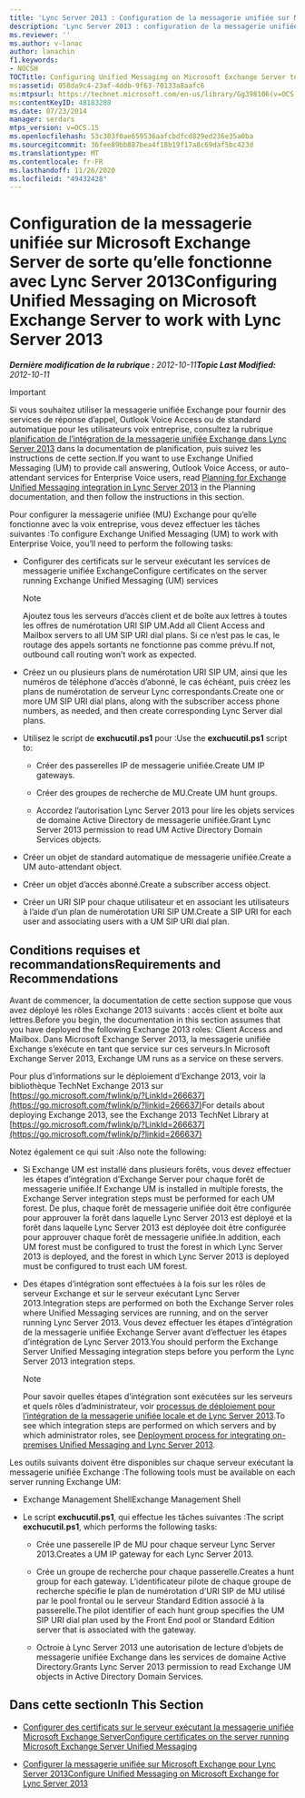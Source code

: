 ```yaml
---
title: 'Lync Server 2013 : Configuration de la messagerie unifiée sur Microsoft Exchange Server de sorte qu’elle fonctionne avec Lync Server'
description: 'Lync Server 2013 : configuration de la messagerie unifiée sur Microsoft Exchange Server pour qu’elle fonctionne avec Lync Server.'
ms.reviewer: ''
ms.author: v-lanac
author: lanachin
f1.keywords:
- NOCSH
TOCTitle: Configuring Unified Messaging on Microsoft Exchange Server to work with Lync Server 2013
ms:assetid: 058da9c4-23af-4ddb-9f63-70133a8aafc6
ms:mtpsurl: https://technet.microsoft.com/en-us/library/Gg398106(v=OCS.15)
ms:contentKeyID: 48183289
ms.date: 07/23/2014
manager: serdars
mtps_version: v=OCS.15
ms.openlocfilehash: 53c303f0ae659536aafcbdfcd829ed236e35a0ba
ms.sourcegitcommit: 36fee89bb887bea4f18b19f17a8c69daf5bc423d
ms.translationtype: MT
ms.contentlocale: fr-FR
ms.lasthandoff: 11/26/2020
ms.locfileid: "49432428"
---
```

# <a name="configuring-unified-messaging-on-microsoft-exchange-server-to-work-with-lync-server-2013"></a><span data-ttu-id="6a7b3-103">Configuration de la messagerie unifiée sur Microsoft Exchange Server de sorte qu’elle fonctionne avec Lync Server 2013</span><span class="sxs-lookup"><span data-stu-id="6a7b3-103">Configuring Unified Messaging on Microsoft Exchange Server to work with Lync Server 2013</span></span>

<div data-xmlns="http://www.w3.org/1999/xhtml">

<div class="topic" data-xmlns="http://www.w3.org/1999/xhtml" data-msxsl="urn:schemas-microsoft-com:xslt" data-cs="https://msdn.microsoft.com/">

<div data-asp="https://msdn2.microsoft.com/asp">



</div>

<div id="mainSection">

<div id="mainBody"><span data-ttu-id="6a7b3-104">

<span> </span></span><span class="sxs-lookup"><span data-stu-id="6a7b3-104">

<span> </span></span></span>

<span data-ttu-id="6a7b3-105">_**Dernière modification de la rubrique :** 2012-10-11_</span><span class="sxs-lookup"><span data-stu-id="6a7b3-105">_**Topic Last Modified:** 2012-10-11_</span></span>

<div>


> [!IMPORTANT]  
> <span data-ttu-id="6a7b3-106">Si vous souhaitez utiliser la messagerie unifiée Exchange pour fournir des services de réponse d’appel, Outlook Voice Access ou de standard automatique pour les utilisateurs voix entreprise, consultez la rubrique <A href="lync-server-2013-planning-for-exchange-unified-messaging-integration.md">planification de l’intégration de la messagerie unifiée Exchange dans Lync Server 2013</A> dans la documentation de planification, puis suivez les instructions de cette section.</span><span class="sxs-lookup"><span data-stu-id="6a7b3-106">If you want to use Exchange Unified Messaging (UM) to provide call answering, Outlook Voice Access, or auto-attendant services for Enterprise Voice users, read <A href="lync-server-2013-planning-for-exchange-unified-messaging-integration.md">Planning for Exchange Unified Messaging integration in Lync Server 2013</A> in the Planning documentation, and then follow the instructions in this section.</span></span>



</div>

<span data-ttu-id="6a7b3-107">Pour configurer la messagerie unifiée (MU) Exchange pour qu’elle fonctionne avec la voix entreprise, vous devez effectuer les tâches suivantes :</span><span class="sxs-lookup"><span data-stu-id="6a7b3-107">To configure Exchange Unified Messaging (UM) to work with Enterprise Voice, you’ll need to perform the following tasks:</span></span>

  - <span data-ttu-id="6a7b3-108">Configurer des certificats sur le serveur exécutant les services de messagerie unifiée Exchange</span><span class="sxs-lookup"><span data-stu-id="6a7b3-108">Configure certificates on the server running Exchange Unified Messaging (UM) services</span></span>
    
    <div>
    

    > [!NOTE]  
    > <span data-ttu-id="6a7b3-109">Ajoutez tous les serveurs d’accès client et de boîte aux lettres à toutes les offres de numérotation URI SIP UM.</span><span class="sxs-lookup"><span data-stu-id="6a7b3-109">Add all Client Access and Mailbox servers to all UM SIP URI dial plans.</span></span> <span data-ttu-id="6a7b3-110">Si ce n’est pas le cas, le routage des appels sortants ne fonctionne pas comme prévu.</span><span class="sxs-lookup"><span data-stu-id="6a7b3-110">If not, outbound call routing won’t work as expected.</span></span>

    
    </div>

  - <span data-ttu-id="6a7b3-111">Créez un ou plusieurs plans de numérotation URI SIP UM, ainsi que les numéros de téléphone d’accès d’abonné, le cas échéant, puis créez les plans de numérotation de serveur Lync correspondants.</span><span class="sxs-lookup"><span data-stu-id="6a7b3-111">Create one or more UM SIP URI dial plans, along with the subscriber access phone numbers, as needed, and then create corresponding Lync Server dial plans.</span></span>

  - <span data-ttu-id="6a7b3-112">Utilisez le script de **exchucutil.ps1** pour :</span><span class="sxs-lookup"><span data-stu-id="6a7b3-112">Use the **exchucutil.ps1** script to:</span></span>
    
      - <span data-ttu-id="6a7b3-113">Créer des passerelles IP de messagerie unifiée.</span><span class="sxs-lookup"><span data-stu-id="6a7b3-113">Create UM IP gateways.</span></span>
    
      - <span data-ttu-id="6a7b3-114">Créer des groupes de recherche de MU.</span><span class="sxs-lookup"><span data-stu-id="6a7b3-114">Create UM hunt groups.</span></span>
    
      - <span data-ttu-id="6a7b3-115">Accordez l’autorisation Lync Server 2013 pour lire les objets services de domaine Active Directory de messagerie unifiée.</span><span class="sxs-lookup"><span data-stu-id="6a7b3-115">Grant Lync Server 2013 permission to read UM Active Directory Domain Services objects.</span></span>

  - <span data-ttu-id="6a7b3-116">Créer un objet de standard automatique de messagerie unifiée.</span><span class="sxs-lookup"><span data-stu-id="6a7b3-116">Create a UM auto-attendant object.</span></span>

  - <span data-ttu-id="6a7b3-117">Créer un objet d’accès abonné.</span><span class="sxs-lookup"><span data-stu-id="6a7b3-117">Create a subscriber access object.</span></span>

  - <span data-ttu-id="6a7b3-118">Créer un URI SIP pour chaque utilisateur et en associant les utilisateurs à l’aide d’un plan de numérotation URI SIP UM.</span><span class="sxs-lookup"><span data-stu-id="6a7b3-118">Create a SIP URI for each user and associating users with a UM SIP URI dial plan.</span></span>

<div>

## <a name="requirements-and-recommendations"></a><span data-ttu-id="6a7b3-119">Conditions requises et recommandations</span><span class="sxs-lookup"><span data-stu-id="6a7b3-119">Requirements and Recommendations</span></span>

<span data-ttu-id="6a7b3-120">Avant de commencer, la documentation de cette section suppose que vous avez déployé les rôles Exchange 2013 suivants : accès client et boîte aux lettres.</span><span class="sxs-lookup"><span data-stu-id="6a7b3-120">Before you begin, the documentation in this section assumes that you have deployed the following Exchange 2013 roles: Client Access and Mailbox.</span></span> <span data-ttu-id="6a7b3-121">Dans Microsoft Exchange Server 2013, la messagerie unifiée Exchange s’exécute en tant que service sur ces serveurs.</span><span class="sxs-lookup"><span data-stu-id="6a7b3-121">In Microsoft Exchange Server 2013, Exchange UM runs as a service on these servers.</span></span>

<span data-ttu-id="6a7b3-122">Pour plus d’informations sur le déploiement d’Exchange 2013, voir la bibliothèque TechNet Exchange 2013 sur [https://go.microsoft.com/fwlink/p/?LinkId=266637](https://go.microsoft.com/fwlink/p/?linkid=266637)</span><span class="sxs-lookup"><span data-stu-id="6a7b3-122">For details about deploying Exchange 2013, see the Exchange 2013 TechNet Library at [https://go.microsoft.com/fwlink/p/?LinkId=266637](https://go.microsoft.com/fwlink/p/?linkid=266637)</span></span>

<span data-ttu-id="6a7b3-123">Notez également ce qui suit :</span><span class="sxs-lookup"><span data-stu-id="6a7b3-123">Also note the following:</span></span>

  - <span data-ttu-id="6a7b3-124">Si Exchange UM est installé dans plusieurs forêts, vous devez effectuer les étapes d’intégration d’Exchange Server pour chaque forêt de messagerie unifiée.</span><span class="sxs-lookup"><span data-stu-id="6a7b3-124">If Exchange UM is installed in multiple forests, the Exchange Server integration steps must be performed for each UM forest.</span></span> <span data-ttu-id="6a7b3-125">De plus, chaque forêt de messagerie unifiée doit être configurée pour approuver la forêt dans laquelle Lync Server 2013 est déployé et la forêt dans laquelle Lync Server 2013 est déployée doit être configurée pour approuver chaque forêt de messagerie unifiée.</span><span class="sxs-lookup"><span data-stu-id="6a7b3-125">In addition, each UM forest must be configured to trust the forest in which Lync Server 2013 is deployed, and the forest in which Lync Server 2013 is deployed must be configured to trust each UM forest.</span></span>

  - <span data-ttu-id="6a7b3-126">Des étapes d’intégration sont effectuées à la fois sur les rôles de serveur Exchange et sur le serveur exécutant Lync Server 2013.</span><span class="sxs-lookup"><span data-stu-id="6a7b3-126">Integration steps are performed on both the Exchange Server roles where Unified Messaging services are running, and on the server running Lync Server 2013.</span></span> <span data-ttu-id="6a7b3-127">Vous devez effectuer les étapes d’intégration de la messagerie unifiée Exchange Server avant d’effectuer les étapes d’intégration de Lync Server 2013.</span><span class="sxs-lookup"><span data-stu-id="6a7b3-127">You should perform the Exchange Server Unified Messaging integration steps before you perform the Lync Server 2013 integration steps.</span></span>
    
    <div>
    

    > [!NOTE]  
    > <span data-ttu-id="6a7b3-128">Pour savoir quelles étapes d’intégration sont exécutées sur les serveurs et quels rôles d’administrateur, voir <A href="lync-server-2013-deployment-process-for-integrating-on-premises-unified-messaging.md">processus de déploiement pour l’intégration de la messagerie unifiée locale et de Lync Server 2013</A>.</span><span class="sxs-lookup"><span data-stu-id="6a7b3-128">To see which integration steps are performed on which servers and by which administrator roles, see <A href="lync-server-2013-deployment-process-for-integrating-on-premises-unified-messaging.md">Deployment process for integrating on-premises Unified Messaging and Lync Server 2013</A>.</span></span>

    
    </div>

<span data-ttu-id="6a7b3-129">Les outils suivants doivent être disponibles sur chaque serveur exécutant la messagerie unifiée Exchange :</span><span class="sxs-lookup"><span data-stu-id="6a7b3-129">The following tools must be available on each server running Exchange UM:</span></span>

  - <span data-ttu-id="6a7b3-130">Exchange Management Shell</span><span class="sxs-lookup"><span data-stu-id="6a7b3-130">Exchange Management Shell</span></span>

  - <span data-ttu-id="6a7b3-131">Le script **exchucutil.ps1**, qui effectue les tâches suivantes :</span><span class="sxs-lookup"><span data-stu-id="6a7b3-131">The script **exchucutil.ps1**, which performs the following tasks:</span></span>
    
      - <span data-ttu-id="6a7b3-132">Crée une passerelle IP de MU pour chaque serveur Lync Server 2013.</span><span class="sxs-lookup"><span data-stu-id="6a7b3-132">Creates a UM IP gateway for each Lync Server 2013.</span></span>
    
      - <span data-ttu-id="6a7b3-133">Crée un groupe de recherche pour chaque passerelle.</span><span class="sxs-lookup"><span data-stu-id="6a7b3-133">Creates a hunt group for each gateway.</span></span> <span data-ttu-id="6a7b3-134">L’identificateur pilote de chaque groupe de recherche spécifie le plan de numérotation d’URI SIP de MU utilisé par le pool frontal ou le serveur Standard Edition associé à la passerelle.</span><span class="sxs-lookup"><span data-stu-id="6a7b3-134">The pilot identifier of each hunt group specifies the UM SIP URI dial plan used by the Front End pool or Standard Edition server that is associated with the gateway.</span></span>
    
      - <span data-ttu-id="6a7b3-135">Octroie à Lync Server 2013 une autorisation de lecture d’objets de messagerie unifiée Exchange dans les services de domaine Active Directory.</span><span class="sxs-lookup"><span data-stu-id="6a7b3-135">Grants Lync Server 2013 permission to read Exchange UM objects in Active Directory Domain Services.</span></span>

</div>

<div>

## <a name="in-this-section"></a><span data-ttu-id="6a7b3-136">Dans cette section</span><span class="sxs-lookup"><span data-stu-id="6a7b3-136">In This Section</span></span>

  - [<span data-ttu-id="6a7b3-137">Configurer des certificats sur le serveur exécutant la messagerie unifiée Microsoft Exchange Server</span><span class="sxs-lookup"><span data-stu-id="6a7b3-137">Configure certificates on the server running Microsoft Exchange Server Unified Messaging</span></span>](lync-server-2013-configure-certificates-on-the-server-running-microsoft-exchange-server-unified-messaging.md)

  - [<span data-ttu-id="6a7b3-138">Configurer la messagerie unifiée sur Microsoft Exchange pour Lync Server 2013</span><span class="sxs-lookup"><span data-stu-id="6a7b3-138">Configure Unified Messaging on Microsoft Exchange for Lync Server 2013</span></span>](lync-server-2013-configure-unified-messaging-on-microsoft-exchange.md)

<span data-ttu-id="6a7b3-139"></div>

</div>

<span> </span>

</div>

</div>

</span><span class="sxs-lookup"><span data-stu-id="6a7b3-139"></div>

</div>

<span> </span>

</div>

</div>

</span></span></div>

